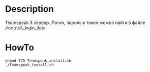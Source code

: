 # Description
Teamspeak 3 сервер. Логин, пароль и токен можно найти в файле /root/ts3_login_data

# HowTo
```
chmod 775 Teamspeak_install.sh
./Teamspeak_install.sh
```
